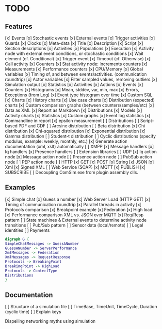 TODO
========

Features
-------------

[x] Events
	[x] Stochastic events
	[x] External events
	[x] Trigger activities
	[x] Guards
	[x] Clocks
[x] Meta-data
	[x] Title
	[x] Description
	[x] Script
	[x] Section descriptions
[x] Activities
	[x] Populations
	[x] Execution
	[x] Activity node with external event conditions, or stochastic conditions
		[x] Wait element (cf. Conditional)
		[x] Trigger event
		[x] Timeout (cf. Otherwise)
		[x] Call activity
	[x] Counters
	[x] Stat activity node: Increments counters
	[x] Measurements
	[x] Performance counters
	[x] CPU/Memory
	[x] Global variables
	[x] Timing of, and between events/activities. (communication roundtrip)
	[x] Actor variables
	[x] Filter sampled values, removing outliers
[x] Simulation output
	[x] Statistics
		[x] Activities
		[x] Actions
		[x] Events
		[x] Counters
		[x] Histograms
		[x] Mean, stddev, var, min, max
		[x] Errors, Exceptions (from Log)
		[x] Event type histogram over time
		[x] Custom SQL
	[x] Charts
		[x] History charts
		[x] Use case charts
		[x] Distribution (expected) charts
		[x] Custom comparison graphs (between counters/samples/etc)
	[x] Data as XML
	[x] Report as Markdown
		[x] Distributions
		[x] Models
		[x] Activity charts
		[x] Statistics
		[x] Custom graphs
		[x] Event log statistics
	[x] Commandline in report
	[x] epsilon measurement
[ ] Distributions
	[ ] Script-based PDF and CDF
	[ ] Arcsine distribution
	[ ] Beta distribution
	[x] Chi distribution
	[x] Chi-squared distribution
	[x] Exponential distribution
	[x] Gamma distribution
	[ ] Student-t distribution
	[ ] Cyclic distributions (specify modulus, example: weekly, monthly, etc.)
[x] Generate action documentation (xml, xslt) automatically
[ ] XMPP
	[x] Message handlers
	[x] Iq handlers
	[x] Presence handlers
	[ ] Extension libraries
	[ ] UDP
	[x] Iq action node
	[x] Message action node
	[ ] Presence action node
	[ ] PubSub action node
	[ ] PEP action node
[ ] HTTP
	[x] GET
	[x] POST
		[x] String
		[x] JSON
		[x] Xml
		[x] Signed XML
	[ ] Web Service (SOAP)
[x] MQTT
	[x] PUBLISH
	[x] SUBSCRIBE
[ ] Decoupling ComSim.exe from plugin assembly dlls.

Examples
--------------

[x] Simple chat
[x] Guess a number
[x] Web Server Load (HTTP GET)
[x] Timing of communication roundtrip
[x] Parallel threads in activity
[x] Protocols comparison
[x] Breakpoint example
[x] Federation
[x] High load
[x] Performance comparison XML vs. JSON over MQTT
[x] Req/Resp pattern
[ ] State machines & External events to determine activity node transitions
[ ] Pub/Sub pattern
[ ]	Sensor data (local/remote)
[ ] Legal identities
[ ] Payments

```dot
digraph G {
SimpleChatMessages -> GuessANumber
GuessANumber -> ServerPerformance
XmlMessages -> Federation
XmlMessages -> RequestResponse
Protocols -> BreakingPoint
BreakingPoint -> HighLoad
Protocols -> ContentType
Distributions
}
```

Documentation
--------------------

[ ] Structure of a simulation file
[ ] TimeBase, TimeUnit, TimeCycle, Duration (cyclic time)
[ ] Explain keys

Dispelling networking myths using simulation
